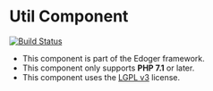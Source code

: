 # Util Component #

[![Build Status](https://travis-ci.org/edoger/util.svg?branch=master)](https://travis-ci.org/edoger/util)

- This component is part of the Edoger framework.
- This component only supports **PHP 7.1** or later.
- This component uses the [LGPL v3](https://www.gnu.org/licenses/lgpl-3.0.en.html) license.
